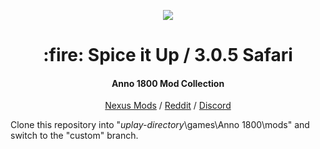 <p align="center">
    <a href="https://git.io/anno-mods"><img src="https://github.com/anno-mods.png"></a>
</p>

<h1 align="center">:fire: Spice it Up / 3.0.5 Safari</h1>
<h4 align="center">Anno 1800 Mod Collection</h4>

<p align="center"><a href="https://www.nexusmods.com/anno1800/mods/5">Nexus Mods</a> / <a href="https://www.reddit.com/r/anno/comments/lqnrpa/mod_spice_it_up_302/">Reddit</a> / <a href="https://discord.com/invite/KtfWbev">Discord</a></p>

<p>Clone this repository into "<i>uplay-directory</i>\games\Anno 1800\mods" and switch to the "custom" branch.</p>
